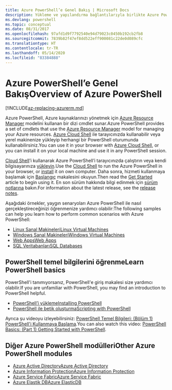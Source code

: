 ```yaml
---
title: Azure PowerShell’e Genel Bakış | Microsoft Docs
description: Yükleme ve yapılandırma bağlantılarıyla birlikte Azure PowerShell’e genel bakış.
ms.devlang: powershell
ms.topic: conceptual
ms.date: 08/31/2017
ms.openlocfilehash: 97afd1d9f7792540e94d79023c0450b192cb2fb8
ms.sourcegitcommit: 7839b82f47ef8dd522eff900081c22de0d089cfc
ms.translationtype: HT
ms.contentlocale: tr-TR
ms.lasthandoff: 05/14/2020
ms.locfileid: "83384888"
---
```

# <a name="overview-of-azure-powershell"></a><span data-ttu-id="319fa-103">Azure PowerShell’e Genel Bakış</span><span class="sxs-lookup"><span data-stu-id="319fa-103">Overview of Azure PowerShell</span></span>

[!INCLUDE[az-replacing-azurerm.md](../includes/az-replacing-azurerm.md)]

<span data-ttu-id="319fa-104">Azure PowerShell, Azure kaynaklarınızı yönetmek için [Azure Resource Manager](/azure/azure-resource-manager/resource-group-overview) modelini kullanan bir dizi cmdlet sunar.</span><span class="sxs-lookup"><span data-stu-id="319fa-104">Azure PowerShell provides a set of cmdlets that use the [Azure Resource Manager](/azure/azure-resource-manager/resource-group-overview) model for managing your Azure resources.</span></span> <span data-ttu-id="319fa-105">[Azure Cloud Shell](/azure/cloud-shell/overview) ile tarayıcınızda kullanabilir veya yerel makinenize yükleyip herhangi bir PowerShell oturumunda kullanabilirsiniz.</span><span class="sxs-lookup"><span data-stu-id="319fa-105">You can use it in your browser with [Azure Cloud Shell](/azure/cloud-shell/overview), or you can install it on your local machine and use it in any PowerShell session.</span></span>

<span data-ttu-id="319fa-106">[Cloud Shell](/azure/cloud-shell/overview)’i kullanarak Azure PowerShell’i tarayıcınızda çalıştırın veya kendi bilgisayarınıza [yükleyin](install-azurerm-ps.md).</span><span class="sxs-lookup"><span data-stu-id="319fa-106">Use the [Cloud Shell](/azure/cloud-shell/overview) to run the Azure PowerShell in your browser, or [install](install-azurerm-ps.md) it on own computer.</span></span> <span data-ttu-id="319fa-107">Daha sonra, hizmeti kullanmaya başlamak için [Başlangıç](get-started-azureps.md) makalesini okuyun.</span><span class="sxs-lookup"><span data-stu-id="319fa-107">Then read the [Get Started](get-started-azureps.md) article to begin using it.</span></span> <span data-ttu-id="319fa-108">En son sürüm hakkında bilgi edinmek için [sürüm notlarına](release-notes-azureps.md) bakın.</span><span class="sxs-lookup"><span data-stu-id="319fa-108">For information about the latest release, see the [release notes](release-notes-azureps.md).</span></span>

<span data-ttu-id="319fa-109">Aşağıdaki örnekler, yaygın senaryoları Azure PowerShell ile nasıl gerçekleştireceğinizi öğrenmenize yardımcı olabilir:</span><span class="sxs-lookup"><span data-stu-id="319fa-109">The following samples can help you learn how to perform common scenarios with Azure PowerShell:</span></span>

* [<span data-ttu-id="319fa-110">Linux Sanal Makineleri</span><span class="sxs-lookup"><span data-stu-id="319fa-110">Linux Virtual Machines</span></span>](/azure/virtual-machines/virtual-machines-linux-powershell-samples?toc=/powershell/azure/toc.json)
* [<span data-ttu-id="319fa-111">Windows Sanal Makineleri</span><span class="sxs-lookup"><span data-stu-id="319fa-111">Windows Virtual Machines</span></span>](/azure/virtual-machines/virtual-machines-windows-powershell-samples?toc=/powershell/azure/toc.json)
* [<span data-ttu-id="319fa-112">Web Apps</span><span class="sxs-lookup"><span data-stu-id="319fa-112">Web Apps</span></span>](/azure/app-service-web/app-service-powershell-samples?toc=/powershell/azure/toc.json)
* [<span data-ttu-id="319fa-113">SQL Veritabanları</span><span class="sxs-lookup"><span data-stu-id="319fa-113">SQL Databases</span></span>](/azure/sql-database/sql-database-powershell-samples?toc=/powershell/azure/toc.json)

## <a name="learn-powershell-basics"></a><span data-ttu-id="319fa-114">PowerShell temel bilgilerini öğrenme</span><span class="sxs-lookup"><span data-stu-id="319fa-114">Learn PowerShell basics</span></span>

<span data-ttu-id="319fa-115">PowerShell'i tanımıyorsanız, PowerShell'e giriş makalesi size yardımcı olabilir.</span><span class="sxs-lookup"><span data-stu-id="319fa-115">If you are unfamiliar with PowerShell, you may find an introduction to PowerShell helpful.</span></span>

* [<span data-ttu-id="319fa-116">PowerShell’i yükleme</span><span class="sxs-lookup"><span data-stu-id="319fa-116">Installing PowerShell</span></span>](/powershell/scripting/installing-windows-powershell)
* [<span data-ttu-id="319fa-117">PowerShell ile betik oluşturma</span><span class="sxs-lookup"><span data-stu-id="319fa-117">Scripting with PowerShell</span></span>](/powershell/scripting/scripting-with-windows-powershell)

<span data-ttu-id="319fa-118">Ayrıca şu videoyu izleyebilirsiniz: [PowerShell Temel Bilgileri: (Bölüm 1) PowerShell'i Kullanmaya Başlama](https://channel9.msdn.com/Blogs/Taste-of-Premier/PowerShellBasicsPart1).</span><span class="sxs-lookup"><span data-stu-id="319fa-118">You can also watch this video: [PowerShell Basics: (Part 1) Getting Started with PowerShell](https://channel9.msdn.com/Blogs/Taste-of-Premier/PowerShellBasicsPart1).</span></span>

## <a name="other-azure-powershell-modules"></a><span data-ttu-id="319fa-119">Diğer Azure PowerShell modülleri</span><span class="sxs-lookup"><span data-stu-id="319fa-119">Other Azure PowerShell modules</span></span>

* [<span data-ttu-id="319fa-120">Azure Active Directory</span><span class="sxs-lookup"><span data-stu-id="319fa-120">Azure Active Directory</span></span>](/powershell/azure/active-directory/)
* [<span data-ttu-id="319fa-121">Azure Information Protection</span><span class="sxs-lookup"><span data-stu-id="319fa-121">Azure Information Protection</span></span>](/powershell/azure/aip/)
* [<span data-ttu-id="319fa-122">Azure Service Fabric</span><span class="sxs-lookup"><span data-stu-id="319fa-122">Azure Service Fabric</span></span>](/powershell/azure/service-fabric/)
* [<span data-ttu-id="319fa-123">Azure Elastik DB</span><span class="sxs-lookup"><span data-stu-id="319fa-123">Azure ElasticDB</span></span>](/powershell/azure/elasticdbjobs/)
